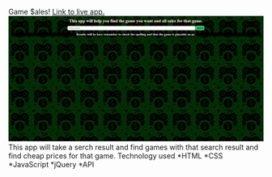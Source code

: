 Game $ales!
[Link to live app.](https://glwolf.github.io/api-hack/)
![screenCap](img/screenCAp1.png)
This app will take a serch result and find games with that search result and find cheap prices for that game.
Technology used
*HTML
*CSS
*JavaScript
*jQuery
*API